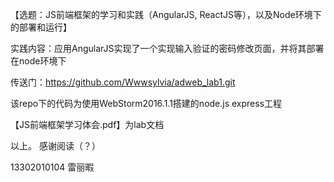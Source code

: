 【选题：JS前端框架的学习和实践（AngularJS, ReactJS等），以及Node环境下的部署和运行】

实践内容：应用AngularJS实现了一个实现输入验证的密码修改页面，并将其部署在node环境下

传送门：https://github.com/Wwwsylvia/adweb_lab1.git

该repo下的代码为使用WebStorm2016.1.1搭建的node.js express工程

【JS前端框架学习体会.pdf】为lab文档





以上。
感谢阅读（？）




13302010104
雷丽暇
